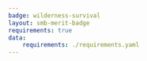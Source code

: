 ```yaml
---
badge: wilderness-survival
layout: smb-merit-badge
requirements: true
data:
    requirements: ./requirements.yaml
---
```

